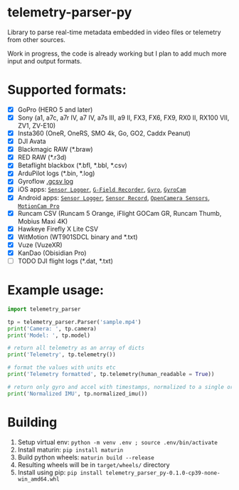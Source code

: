 # telemetry-parser-py
Library to parse real-time metadata embedded in video files or telemetry from other sources.

Work in progress, the code is already working but I plan to add much more input and output formats.

# Supported formats:
- [x] GoPro (HERO 5 and later)
- [x] Sony (a1, a7c, a7r IV, a7 IV, a7s III, a9 II, FX3, FX6, FX9, RX0 II, RX100 VII, ZV1, ZV-E10)
- [x] Insta360 (OneR, OneRS, SMO 4k, Go, GO2, Caddx Peanut)
- [x] DJI Avata
- [x] Blackmagic RAW (*.braw)
- [x] RED RAW (*.r3d)
- [x] Betaflight blackbox (*.bfl, *.bbl, *.csv)
- [x] ArduPilot logs (*.bin, *.log)
- [x] Gyroflow [.gcsv log](https://docs.gyroflow.xyz/logging/gcsv/)
- [x] iOS apps: [`Sensor Logger`](https://apps.apple.com/us/app/sensor-logger/id1531582925), [`G-Field Recorder`](https://apps.apple.com/at/app/g-field-recorder/id1154585693), [`Gyro`](https://apps.apple.com/us/app/gyro-record-device-motion-data/id1161532981), [`GyroCam`](https://apps.apple.com/us/app/gyrocam-professional-camera/id1614296781)
- [x] Android apps: [`Sensor Logger`](https://play.google.com/store/apps/details?id=com.kelvin.sensorapp&hl=de_AT&gl=US), [`Sensor Record`](https://play.google.com/store/apps/details?id=de.martingolpashin.sensor_record), [`OpenCamera Sensors`](https://github.com/MobileRoboticsSkoltech/OpenCamera-Sensors), [`MotionCam Pro`](https://play.google.com/store/apps/details?id=com.motioncam.pro)
- [x] Runcam CSV (Runcam 5 Orange, iFlight GOCam GR, Runcam Thumb, Mobius Maxi 4K)
- [x] Hawkeye Firefly X Lite CSV
- [x] WitMotion (WT901SDCL binary and *.txt)
- [x] Vuze (VuzeXR)
- [x] KanDao (Obisidian Pro)
- [ ] TODO DJI flight logs (*.dat, *.txt)

# Example usage:
```python
import telemetry_parser

tp = telemetry_parser.Parser('sample.mp4')
print('Camera: ', tp.camera)
print('Model: ', tp.model)

# return all telemetry as an array of dicts
print('Telemetry', tp.telemetry())

# format the values with units etc
print('Telemetry formatted', tp.telemetry(human_readable = True))

# return only gyro and accel with timestamps, normalized to a single orientation and scaled to deg/s and m/s2
print('Normalized IMU', tp.normalized_imu())
```

# Building
1. Setup virtual env: `python -m venv .env ; source .env/bin/activate`
2. Install maturin: `pip install maturin`
2. Build python wheels: `maturin build --release`
3. Resulting wheels will be in `target/wheels/` directory
4. Install using pip: `pip install telemetry_parser_py-0.1.0-cp39-none-win_amd64.whl`